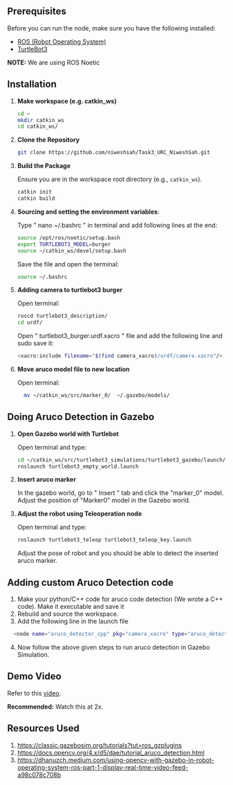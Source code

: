 ## Prerequisites

Before you can run the node, make sure you have the following installed:
- [ROS (Robot Operating System)](http://wiki.ros.org/ROS/Installation)
- [TurtleBot3](https://emanual.robotis.com/docs/en/platform/turtlebot3/quick-start/)



**NOTE:** We are using ROS Noetic

## Installation

1.  **Make workspace (e.g. catkin_ws)**

     ```bash
    cd ~
    mkdir catkin_ws
    cd catkin_ws/
    ```

2.  **Clone the Repository**

    ```bash
    git clone https://github.com/niweshsah/Task3_URC_NiweshSah.git
    ```

3. **Build the Package**

    Ensure you are in the workspace root directory (e.g., `catkin_ws`).

    ```bash
    catkin init
    catkin build
    ```
4. **Sourcing and setting the environment variables**:

     Type " nano ~/.bashrc " in terminal and add following lines at the end:

     ```bash
    source /opt/ros/noetic/setup.bash
     export TURTLEBOT3_MODEL=burger
     source ~/catkin_ws/devel/setup.bash
     ```

     Save the file and open the terminal:
     ```bash
    source ~/.bashrc
    ```

5. **Adding camera to turtlebot3 burger**

   Open terminal:
   
     ```bash
     roscd turtlebot3_description/
     cd urdf/
     ```

    Open " turtlebot3_burger.urdf.xacro " file and add the following line and sudo save it:

     ```bash
     <xacro:include filename="$(find camera_xacro)/urdf/camera.xacro"/>
     ```

6. **Move aruco model file to new location**

   Open terminal:

   ```bash
     mv ~/catkin_ws/src/marker_0/  ~/.gazebo/models/
   ```
   

 ## Doing Aruco Detection in Gazebo

1. **Open Gazebo world with Turtlebot**
  
   Open terminal and type:

     ```bash
     cd ~/catkin_ws/src/turtlebot3_simulations/turtlebot3_gazebo/launch/
     roslaunch turtlebot3_empty_world.launch 
     ```

2. **Insert aruco marker**

   In the gazebo world, go to " Insert " tab and click the "marker_0" model. Adjust the position of "Marker0" model in the Gazebo world.


3. **Adjust the robot using Teleoperation node**

   Open terminal and type:

   ```bash
   roslaunch turtlebot3_teleop turtlebot3_teleop_key.launch  
   ```

   Adjust the pose of robot and you should be able to detect the inserted aruco marker.


## Adding custom Aruco Detection code 

1. Make your python/C++ code for aruco code detection (We wrote a C++ code). Make it executable and save it
2. Rebuild and source the workspace.
3. Add the following line in the launch file

```bash
  <node name="aruco_detector_cpp" pkg="camera_xacro" type="aruco_detector_cpp" output="screen" />  
```
4. Now follow the above given steps to run aruco detection in Gazebo Simulation.


## Demo Video

Refer to this [video](https://youtu.be/lKm5FWqWc2M).

**Recommended:** Watch this at 2x.

## Resources Used

1. https://classic.gazebosim.org/tutorials?tut=ros_gzplugins
2. https://docs.opencv.org/4.x/d5/dae/tutorial_aruco_detection.html
3. https://dhanuzch.medium.com/using-opencv-with-gazebo-in-robot-operating-system-ros-part-1-display-real-time-video-feed-a98c078c708b
